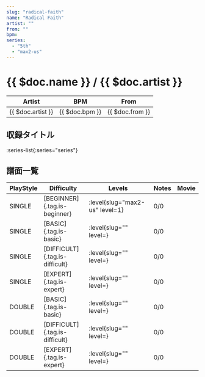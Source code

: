 ```yaml
---
slug: "radical-faith"
name: "Radical Faith"
artist: ""
from: ""
bpm: 
series:
  - "5th"
  - "max2-us"
---
```


# {{ $doc.name }} / {{ $doc.artist }}

|Artist|BPM|From|
|------|---|----|
|{{ $doc.artist }}|{{ $doc.bpm }}|{{ $doc.from }}|

## 収録タイトル

:series-list{:series="series"}

## 譜面一覧

|PlayStyle|Difficulty|Levels|Notes|Movie|
|---------|----------|------|-----|-----|
|SINGLE|[BEGINNER]{.tag.is-beginner}|:level{slug="max2-us" level=1}|0/0||
|SINGLE|[BASIC]{.tag.is-basic}|:level{slug="" level=}|0/0||
|SINGLE|[DIFFICULT]{.tag.is-difficult}|:level{slug="" level=}|0/0||
|SINGLE|[EXPERT]{.tag.is-expert}|:level{slug="" level=}|0/0||
|DOUBLE|[BASIC]{.tag.is-basic}|:level{slug="" level=}|0/0||
|DOUBLE|[DIFFICULT]{.tag.is-difficult}|:level{slug="" level=}|0/0||
|DOUBLE|[EXPERT]{.tag.is-expert}|:level{slug="" level=}|0/0||
